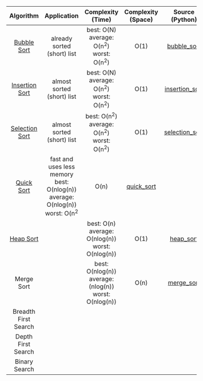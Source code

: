 |  Algorithm |  Application | Complexity (Time) | Complexity (Space) |  Source (Python) |  Source (Java) |
|:--------:|:--------:|:--------:|:--------:|:--------:|:--------:|
| [Bubble Sort](https://www.youtube.com/watch?v=gfjIKgAjiB8) | already sorted (short) list | best: O(N) </br> average: O(n<sup>2</sup>) </br> worst: O(n<sup>2</sup>) | O(1) | [bubble_sort](https://github.com/juyoung228/Evolving_Basic/blob/master/Algorithm/Source%20Code/Python/bubble_sort.ipynb) | | 
| [Insertion Sort](https://www.youtube.com/watch?v=IH_xi5SNniM&t=18s) | almost sorted (short) list | best: O(N) </br> average: O(n<sup>2</sup>) </br> worst: O(n<sup>2</sup>) | O(1) | [insertion_sort](https://github.com/juyoung228/Evolving_Basic/blob/master/Algorithm/Source%20Code/Python/insertion_sort.ipynb)| |
| [Selection Sort](https://www.youtube.com/watch?v=_MoTnAW6fs8&t=5s)| almost sorted (short) list | best: O(n<sup>2</sup>) </br> average: O(n<sup>2</sup>) </br> worst: O(n<sup>2</sup>) | O(1) | [selection_sort](https://github.com/juyoung228/Evolving_Basic/blob/master/Algorithm/Source%20Code/Python/selection_sort.ipynb) | |
| [Quick Sort](https://www.youtube.com/watch?v=KThbTw5E23w) | fast and uses less memory best: O(nlog(n)) </br> average: O(nlog(n)) </br> worst: O(n<sup>2</sup> | O(n) | [quick_sort](https://github.com/juyoung228/Evolving_Basic/blob/master/Algorithm/Source%20Code/Python/quick_sort.ipynb) | |
| [Heap Sort](https://www.youtube.com/watch?v=WDm8a9GvQyU)| | best: O(n) </br> average: O(nlog(n)) </br> worst: O(nlog(n)) | O(1) | [heap_sort](https://github.com/juyoung228/Evolving_Basic/blob/master/Algorithm/Source%20Code/Python/heap_sort.ipynb) | |
| Merge Sort| | best: O(nlog(n)) </br> average: (nlog(n)) </br> worst: O(nlog(n))| O(n) |[merge_sort](https://github.com/juyoung228/Evolving_Basic/blob/master/Algorithm/Source%20Code/Python/merge_sort.ipynb) | |
| Breadth First Search| | | | | |
| Depth First Search| | | | | |
| Binary Search| | | | | |




